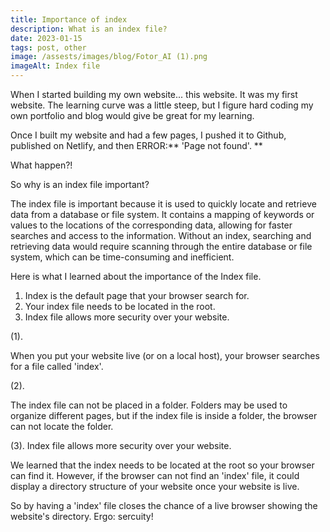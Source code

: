 ```yaml
---
title: Importance of index
description: What is an index file?
date: 2023-01-15
tags: post, other
image: /assests/images/blog/Fotor_AI (1).png
imageAlt: Index file
---
```

When I started building my own website... this website. It was my first website. The learning curve was a little steep, but I figure hard coding my own portfolio and blog would give be great for my learning. 

Once I built my website and had a few pages, I pushed it to Github, published on Netlify, and then ERROR:** 'Page not found'. **

What happen?! 





So why is an index file important? 

The index file is important because it is used to quickly locate and retrieve data from a database or file system. It contains a mapping of keywords or values to the locations of the corresponding data, allowing for faster searches and access to the information. Without an index, searching and retrieving data would require scanning through the entire database or file system, which can be time-consuming and inefficient.



Here is what I learned about the importance of the Index file. 

1. Index is the default page that your browser search for. 
2. Your index file needs to be located in the root. 
3. Index file allows more security over your website. 

(1). 


When you put your website live (or on a local host), your browser searches for a file called 'index'. 

(2). 

The index file can not be placed in a folder. Folders may be used to organize different pages, but if the index file is inside a folder, the browser can not locate the folder. 

(3). 
Index file allows more security over your website. 

We learned that the index needs to be located at the root so your browser can find it. However, if the browser can not find an 'index' file, it could display a directory structure of your website once your website is live. 

So by having a 'index' file closes the chance of a live browser showing the website's directory. Ergo: sercuity!
